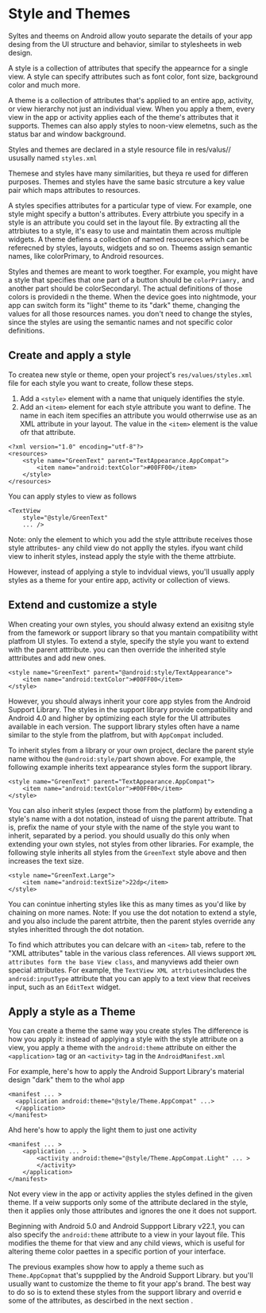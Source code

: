 # Style and Themes
Syltes and theems on Android allow youto separate the details of your app desing from the UI structure and behavior, similar to stylesheets in web design. 

A style is a collection of attributes that specify the appearnce for a single view. A style can specify attributes such as font color, font size, background color and much more. 

A theme is a collection of attributes that's applied to an entire app, activity, or view hierarchy not just an individual view. When you apply a them, every view in the app or activity applies each of the theme's attributes that it supports. Themes can also apply styles to noon-view elemetns, such as the status bar and window background. 

Styles and themes are declared in a style resource file in res/valus// ususally named `styles.xml`

Themese and styles have many similarities, but theya re used for differen purposes. Themes and styles have the same basic strcuture a key value pair which maps attributes to resources. 

A styles specifies attributes for a particular type of view. For example, one style might specify a button's attributes. Every attrbiute you specify in a style is an attribute you could set in the layout file. By extracting all the attrbiutes to a style, it's easy to use and maintatin them across multiple widgets. 
A theme defiens a collection of named resoureces which can be referecned by styles, layouts, widgets and so on. Theems assign semantic names, like colorPrimary, to Android resources. 

Styles and themes are meant to work toegther. For example, you might have a style that specifies that one part of a button should be `colorPriamry,` and another part should be colorSecondaryl. The actual definitions of those colors is providedi n the theme. When the device goes into nightmode, your app can switch form its "light" theme to its "dark" theme, changing the values for all those resources names. you don't need to change the styles, since the styles are using the semantic names and not specific color definitions. 

## Create and apply a style
To createa new style or theme, open your project's `res/values/styles.xml` file for each style you want to create, follow these steps. 
1. Add a `<style>` element with a name that uniquely identifies the style. 
2. Add an `<item>` element for each style attribute you want to define. 
The name in each item specifies an attribute you would otherrwise use as an XML attribute in your layout. The value in the `<item>` element is the value ofr that attribute. 

```
<?xml version="1.0" encoding="utf-8"?>
<resources>
    <style name="GreenText" parent="TextAppearance.AppCompat">
        <item name="android:textColor">#00FF00</item>
    </style>
</resources>
```

You can apply styles to view as follows
```
<TextView
    style="@style/GreenText"
    ... />
```
Note: only the element to which you add the style atttribute receives those style attributes- any child view do not applly the styles. ifyou want child view to inherit styles, instead apply the style with the theme attrbiute. 

However, instead of applying a style to indvidual views, you'll usually apply styles as a theme for your entire app, activity or collection of views. 

## Extend and customize a style
When creating your own styles, you should alwasy extend an exisitng style from the famework or support library so that you mantain compatibility witht platfrom UI styles. To extend a style, specify the style you want to extend with the parent atttribute. you can then override the inherited style atttributes and add new ones. 

```
<style name="GreenText" parent="@android:style/TextAppearance">
    <item name="android:textColor">#00FF00</item>
</style>
```

However, you should always inherit your core app styles from the Android Support Library. The styles in the support library provide compatibility and Android 4.0 and higher by optimizing each style for the UI attributes available in each version. The support library styles often have a name similar to the style from the platfrom, but with `AppCompat` included. 

To inherit styles from a library or your own project, declare the parent style name withou the `@android:style/`part shown above. For example, the following example inherits text appearance styles form the support library. 
```
<style name="GreenText" parent="TextAppearance.AppCompat">
    <item name="android:textColor">#00FF00</item>
</style>
```

You can also inherit styles (expect those from the platform) by extending a style's name with a dot notation, instead of uisng the parent attribute. That is, prefix the name of your style with the name of the style you want to inherit, separated by a period. you should usually do this only when extending your own styles, not styles from other libraries. For example, the following style inherits all styles from the `GreenText` style above and then increases the text size. 

```
<style name="GreenText.Large">
    <item name="android:textSize">22dp</item>
</style>
```

You can conintue inherting styles like this as many times as you'd like  by chaining on more names. 
Note: If you use the dot notation to extend a style, and you also include the parent attrbite, then the parent styles override any styles inheritted through the dot notation. 

To find which attributes you can delcare with an `<item>` tab, refere to the "XML attributes" table in the various class references. All views support `XML attributes form the base View class`, and manyviews add theier own special attributes. For example, the `TextView XML attrbiutes`includes the `android:inputType` attribute that you can apply to a text view that receives input, such as an `EditText` widget. 


## Apply a style as a Theme
You can create a theme the same way you create styles The difference is how you apply it: instead of applying a style with the style attribute on a view, you apply a theme with the `android:theme` attribute on either the `<application>` tag or an `<activity>` tag in the `AndroidManifest.xml`

For example, here's how to apply the Android Support Library's material design "dark" them to the whol app
```
<manifest ... >
  <application android:theme="@style/Theme.AppCompat" ...>
  </application>
</manifest>
```
Ahd here's how to apply the light them to just one activity
```
<manifest ... >
    <application ... >
        <activity android:theme="@style/Theme.AppCompat.Light" ... >
        </activity>
    </application>
</manifest>
```

Not every view in the app or activity applies the styles defined in the given theme. If a veiw supports only some of the attribute declared in the style, then it applies only those attributes and ignores the one it does not support. 

Beginning with Android 5.0 and Android Suppport Library v22.1, you can also specify the `android:theme` attribute to a view in your layout file. This modifies the theme for that view and any child views, which is useful for altering theme color paettes in a specific portion of your interface. 

The previous examples show how to apply a theme such as `Theme.AppCopmat` that's suppplied by the Android Support Library. but you'll usually want to customize the theme to fit your app's brand. The best way to do so is to extend these styles from the support library and overrid e some of the attributes, as descirbed in the next section . 

